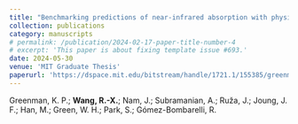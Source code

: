 ```yaml
---
title: "Benchmarking predictions of near-infrared absorption with physics-based and machine learning methods"
collection: publications
category: manuscripts
# permalink: /publication/2024-02-17-paper-title-number-4
# excerpt: 'This paper is about fixing template issue #693.'
date: 2024-05-30
venue: 'MIT Graduate Thesis'
paperurl: 'https://dspace.mit.edu/bitstream/handle/1721.1/155385/greenman-kpg-phd-cheme-2024-thesis.pdf?sequence=-1&isAllowed=y#page=143'
---
```

Greenman, K. P.; **Wang, R.-X.**; Nam, J.; Subramanian, A.; Ruža, J.; Joung,
J. F.; Han, M.; Green, W. H.; Park, S.; Gómez-Bombarelli, R. 

